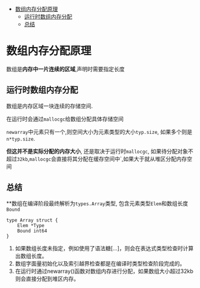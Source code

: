 - [数组内存分配原理](#数组内存分配原理)
  - [运行时数组内存分配](#运行时数组内存分配)
  - [总结](#总结)


# 数组内存分配原理
数组是**内存中一片连续的区域**,声明时需要指定长度

## 运行时数组内存分配
数组是内存区域一块连续的存储空间.

在运行时会通过`mallocgc`给数组分配具体存储空间

`newarray`中元素只有一个,则空间大小为元素类型的大小`typ.size`, 如果多个则是 `n*typ.size`.

**但这并不是实际分配的内存大小**, 还是取决于运行时`mallocgc`, 如果待分配对象不超过`32kb`,`mallocgc`会直接将其分配在缓存空间中`,如果大于就从堆区分配内存空间

## 总结
**数组在编译阶段最终解析为`types.Array`类型, 包含元素类型`Elem`和数组长度`Bound`
```golang
type Array struct {
    Elem *Type
    Bound int64
}
```
1. 如果数组长度未指定，例如使用了语法糖[...]，则会在表达式类型检查时计算出数组长度。
2. 数组字面量初始化以及索引越界检查都是在编译时类型检查阶段完成的。
3. 在运行时通过newarray()函数对数组内存进行分配，如果数组大小超过32kb则会直接分配到堆区内存。
